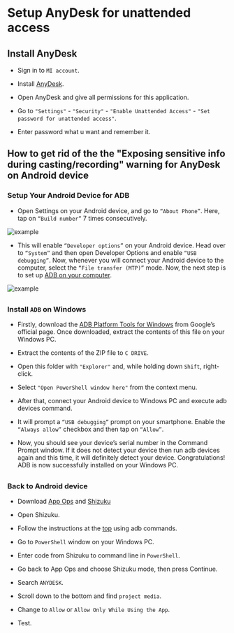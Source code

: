 # Setup AnyDesk for unattended access

## Install AnyDesk

- Sign in to ```MI account```.

- Install [AnyDesk](https://github.com/DmitriyLobchuk/anydesk/raw/main/anydesk-6-3-0.apk).

- Open AnyDesk and give all permissions for this application.

- Go to ```"Settings"``` - ```"Security"``` - ```"Enable Unattended Access"``` - ```"Set password for unattended access"```.

- Enter password what u want and remember it.

## How to get rid of the the "Exposing sensitive info during casting/recording" warning for AnyDesk on Android device

### Setup Your Android Device for ADB

- Open Settings on your Android device, and go to ```“About Phone”```. Here, tap on ```“Build number”``` 7 times consecutively.

![example](https://beebom.com/wp-content/uploads/2020/02/Untitled.jpg?quality=75&strip=all)

- This will enable ```“Developer options”``` on your Android device. Head over to ````“System”```` and then open Developer Options and enable ```“USB debugging”```. Now, whenever you will connect your Android device to the computer, select the ```“File transfer (MTP)”``` mode. Now, the next step is to set up [ADB on your computer](https://github.com/DmitriyLobchuk/anydesk/edit/main/README.md#install-adb-on-windows).

![example](https://beebom.com/wp-content/uploads/2020/02/Untitled2.jpg?quality=75&strip=all)

##

### Install ```ADB``` on Windows

- Firstly, download the [ADB Platform Tools for Windows](https://dl.google.com/android/repository/platform-tools-latest-windows.zip) from Google’s official page. Once downloaded, extract the contents of this file on your Windows PC.

- Extract the contents of the ZIP file to ```C DRIVE```.

- Open this folder with ```"Explorer"``` and, while holding down ```Shift```, right-click.

- Select ```"Open PowerShell window here"``` from the context menu. 

- After that, connect your Android device to Windows PC and execute adb devices command.

- It will prompt a ```“USB debugging”``` prompt on your smartphone. Enable the ```“Always allow”``` checkbox and then tap on ```“Allow”```.

- Now, you should see your device’s serial number in the Command Prompt window. If it does not detect your device then run adb devices again and this time, it will definitely detect your device. Congratulations! ADB is now successfully installed on your Windows PC.

##

### Back to Android device

- Download [App Ops](https://play.google.com/store/apps/details?id=rikka.appops&hl=en_US) and [Shizuku](https://play.google.com/store/apps/details?id=moe.shizuku.privileged.api&hl=en_US)

- Open Shizuku.

- Follow the instructions at the [top](https://imgur.com/QVgfQhh) using adb commands.

- Go to ```PowerShell``` window on your Windows PC.

- Enter code from Shizuku to command line in ```PowerShell```.

- Go back to App Ops and choose Shizuku mode, then press Continue.

- Search ```ANYDESK```.

- Scroll down to the bottom and find ```project media```.

- Change to ```Allow``` or ```Allow Only While Using the App```.

- Test.
